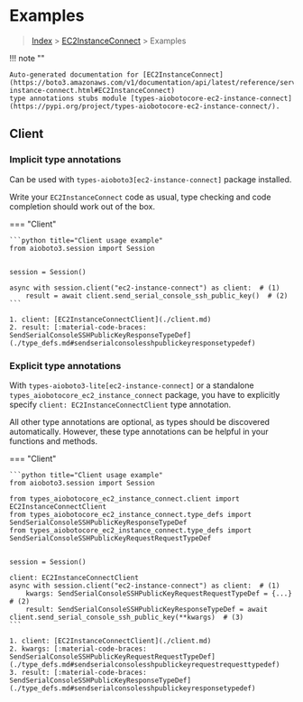 # Examples

> [Index](../README.md) > [EC2InstanceConnect](./README.md) > Examples

!!! note ""

    Auto-generated documentation for [EC2InstanceConnect](https://boto3.amazonaws.com/v1/documentation/api/latest/reference/services/ec2-instance-connect.html#EC2InstanceConnect)
    type annotations stubs module [types-aiobotocore-ec2-instance-connect](https://pypi.org/project/types-aiobotocore-ec2-instance-connect/).

## Client

### Implicit type annotations

Can be used with `types-aioboto3[ec2-instance-connect]` package installed.

Write your `EC2InstanceConnect` code as usual,
type checking and code completion should work out of the box.



=== "Client"

    ```python title="Client usage example"
    from aioboto3.session import Session


    session = Session()

    async with session.client("ec2-instance-connect") as client:  # (1)
        result = await client.send_serial_console_ssh_public_key()  # (2)
    ```

    1. client: [EC2InstanceConnectClient](./client.md)
    2. result: [:material-code-braces: SendSerialConsoleSSHPublicKeyResponseTypeDef](./type_defs.md#sendserialconsolesshpublickeyresponsetypedef) 






### Explicit type annotations

With `types-aioboto3-lite[ec2-instance-connect]`
or a standalone `types_aiobotocore_ec2_instance_connect` package, you have to explicitly specify
`client: EC2InstanceConnectClient` type annotation.

All other type annotations are optional, as types should be discovered automatically.
However, these type annotations can be helpful in your functions and methods.


=== "Client"

    ```python title="Client usage example"
    from aioboto3.session import Session

    from types_aiobotocore_ec2_instance_connect.client import EC2InstanceConnectClient
    from types_aiobotocore_ec2_instance_connect.type_defs import SendSerialConsoleSSHPublicKeyResponseTypeDef
    from types_aiobotocore_ec2_instance_connect.type_defs import SendSerialConsoleSSHPublicKeyRequestRequestTypeDef


    session = Session()

    client: EC2InstanceConnectClient
    async with session.client("ec2-instance-connect") as client:  # (1)
        kwargs: SendSerialConsoleSSHPublicKeyRequestRequestTypeDef = {...}  # (2)
        result: SendSerialConsoleSSHPublicKeyResponseTypeDef = await client.send_serial_console_ssh_public_key(**kwargs)  # (3)
    ```

    1. client: [EC2InstanceConnectClient](./client.md)
    2. kwargs: [:material-code-braces: SendSerialConsoleSSHPublicKeyRequestRequestTypeDef](./type_defs.md#sendserialconsolesshpublickeyrequestrequesttypedef) 
    3. result: [:material-code-braces: SendSerialConsoleSSHPublicKeyResponseTypeDef](./type_defs.md#sendserialconsolesshpublickeyresponsetypedef) 






